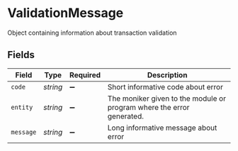 # ValidationMessage

Object containing information about transaction validation


## Fields

| Field                                                                 | Type                                                                  | Required                                                              | Description                                                           |
| --------------------------------------------------------------------- | --------------------------------------------------------------------- | --------------------------------------------------------------------- | --------------------------------------------------------------------- |
| `code`                                                                | *string*                                                              | :heavy_minus_sign:                                                    | Short informative code about error                                    |
| `entity`                                                              | *string*                                                              | :heavy_minus_sign:                                                    | The moniker given to the module or program where the error generated. |
| `message`                                                             | *string*                                                              | :heavy_minus_sign:                                                    | Long informative message about error                                  |